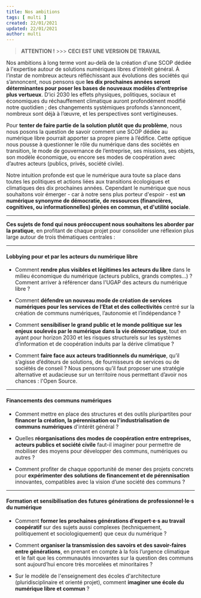 ```yaml
---
title: Nos ambitions
tags: [ multi ]
created: 22/01/2021
updated: 22/01/2021
author: multi
---
```


> **ATTENTION !** >>> **CECI EST UNE VERSION DE TRAVAIL**

Nos ambitions à long terme vont au-delà de la création d'une SCOP dédiée à l'expertise autour de solutions numériques libres d'intérêt général. À l’instar de nombreux acteurs réfléchissant aux évolutions des sociétés qui s’annoncent, nous pensons que **les dix prochaines années seront déterminantes pour poser les bases de nouveaux modèles d’entreprise plus vertueux**. D’ici 2030 les effets physiques, politiques, sociaux et économiques du réchauffement climatique auront profondément modifié notre quotidien ; des changements systémiques profonds s’annoncent, nombreux sont déjà à l’œuvre, et les perspectives sont vertigineuses. 

Pour **tenter de faire partie de la solution plutôt que du problème**, nous nous posons la question de savoir comment une SCOP dédiée au numérique libre pourrait apporter sa propre pierre à l’édifice. Cette optique nous pousse à questionner le rôle du numérique dans des sociétés en transition, le mode de gouvernance de l’entreprise, ses missions, ses objets, son modèle économique, ou encore ses modes de coopération avec d’autres acteurs (publics, privés, société civile). 

Notre intuition profonde est que le numérique aura toute sa place dans toutes les politiques et actions liées aux transitions écologiques et climatiques des dix prochaines années. Cependant le numérique que nous souhaitons voir émerger - car à notre sens plus porteur d'espoir -  est **un numérique synonyme de démocratie, de ressources (financières, cognitives, ou informationnelles) gérées en commun, et d'utilité sociale**.

---

**Ces sujets de fond qui nous préoccupent nous souhaitons les aborder par la pratique**, en profitant de chaque projet pour consolider une réflexion plus large autour de trois thématiques centrales :

---

#### Lobbying pour et par les acteurs du numérique libre  

- Comment **rendre plus visibles et légitimes les acteurs du libre** dans le milieu économique du numérique (acteurs publics, grands comptes…) ? Comment arriver à référencer dans l'UGAP des acteurs du numérique libre ?  

- Comment **défendre un nouveau mode de création de services numériques pour les services de l’Etat et des collectivités** centré sur la création de communs numériques, l’autonomie et l’indépendance ?

- Comment **sensibiliser le grand public et le monde politique sur les enjeux soulevés par le numérique dans la vie démocratique**, tout en ayant pour horizon 2030 et les risques structurels sur les systèmes d’information et de coopération induits par la dérive climatique ?

- Comment **faire face aux acteurs traditionnels du numérique**, qu’il s’agisse d’éditeurs de solutions, de fournisseurs de services ou de sociétés de conseil ? Nous pensons qu’il faut proposer une stratégie alternative et audacieuse sur un territoire nous permettant d’avoir nos chances : l'Open Source.

---

#### Financements des communs numériques 

- Comment mettre en place des structures et des outils pluripartites pour **financer la création, la pérennisation ou l'industrialisation de communs numériques** d'intérêt général  ?

- Quelles **réorganisations des modes de coopération entre entreprises, acteurs publics et société civile** faut-il imaginer pour permettre de mobiliser des moyens pour développer des communs, numériques ou autres ?

- Comment profiter de chaque opportunité de mener des projets concrets pour **expérimenter des solutions de financement et de pérennisation** innovantes, compatibles avec la vision d’une société des communs ?

---

#### Formation et sensibilisation des futures générations de professionnel·le·s du numérique 

- Comment **former les prochaines générations d’expert·e·s au travail coopératif** sur des sujets aussi complexes (techniquement, politiquement et sociologiquement) que ceux du numérique ?

- Comment **organiser la transmission des savoirs et des savoir-faires entre générations**, en prenant en compte à la fois l’urgence climatique et le fait que les communautés innovantes sur la question des communs sont aujourd’hui encore très morcelées et minoritaires ?

- Sur le modèle de l'enseignement des écoles d'architecture (pluridisciplinaire et orienté projet), comment **imaginer une école du numérique libre et commun** ?
